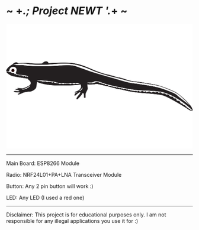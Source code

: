 # ~ +*.; Project NEWT '.*+ ~

![NEWT!](newt.png)

-------------------------

Main Board: ESP8266 Module

Radio: NRF24L01+PA+LNA Transceiver Module

Button: Any 2 pin button will work :)

LED: Any LED (I used a red one)

-------------------------

Disclaimer: This project is for educational purposes only. I am not responsible for any illegal applications you use it for :)
